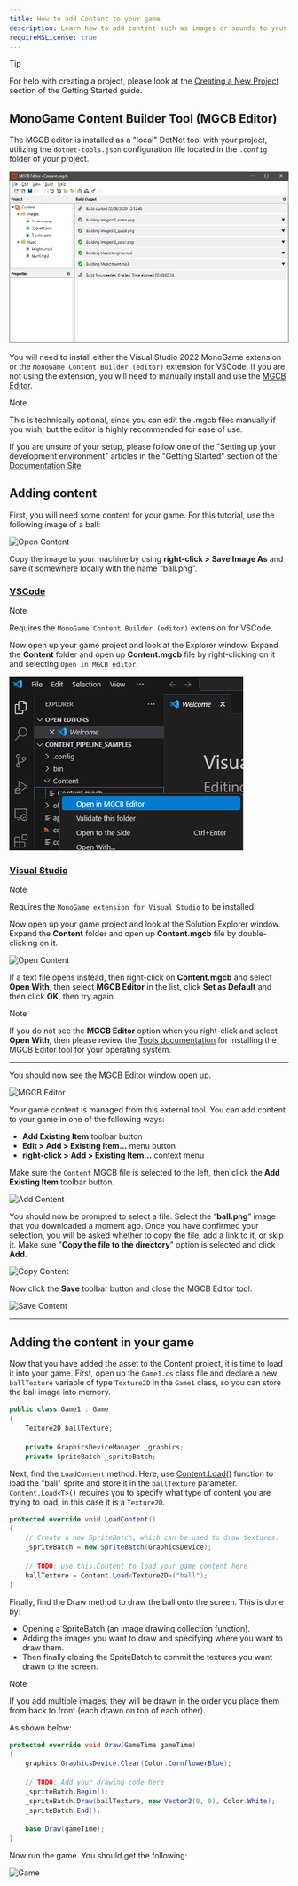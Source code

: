 ```yaml
---
title: How to add Content to your game
description: Learn how to add content such as images or sounds to your game.
requireMSLicense: true
---
```


> [!TIP]
> For help with creating a project, please look at the [Creating a New Project](~/articles/getting_started/index.md) section of the Getting Started guide.

## MonoGame Content Builder Tool (MGCB Editor)

The MGCB editor is installed as a "local" DotNet tool with your project, utilizing the `dotnet-tools.json` configuration file located in the `.config` folder of your project.

![MGCB Editor](../../../getting_started/tools/images/mgcb_editor.png)

You will need to install either the Visual Studio 2022 MonoGame extension or the `MonoGame Content Builder (editor)` extension for VSCode. If you are not using the extension, you will need to manually install and use the [MGCB Editor](~/articles/getting_started/tools/mgcb_editor.md).

> [!NOTE]
> This is technically optional, since you can edit the .mgcb files manually if you wish, but the editor is highly recommended for ease of use.

If you are unsure of your setup, please follow one of the "Setting up your development environment" articles in the "Getting Started" section of the [Documentation Site](~/index.md)

## Adding content

First, you will need some content for your game. For this tutorial, use the following image of a ball:

![Open Content](~/articles/getting_started/images/ball.png)

Copy the image to your machine by using **right-click > Save Image As** and save it somewhere locally with the name “ball.png”.

### [VSCode](#tab/vscode)

> [!NOTE]
> Requires the `MonoGame Content Builder (editor)` extension for VSCode.

Now open up your game project and look at the Explorer window. Expand the **Content** folder and open up **Content.mgcb** file by right-clicking on it and selecting `Open in MGCB editor`.

![Open Content](./images/open_mgcb_vscode.png)

### [Visual Studio](#tab/visualstudio)

> [!NOTE]
> Requires the `MonoGame extension for Visual Studio` to be installed.

Now open up your game project and look at the Solution Explorer window. Expand the **Content** folder and open up **Content.mgcb** file by double-clicking on it.

![Open Content](~/articles/getting_started/images/3_open_content.png)

If a text file opens instead, then right-click on **Content.mgcb** and select **Open With**, then select **MGCB Editor** in the list, click **Set as Default** and then click **OK**, then try again.

> [!NOTE]
> If you do not see the **MGCB Editor** option when you right-click and select **Open With**, then please review the [Tools documentation](~/articles/getting_started/tools/index.md) for installing the MGCB Editor tool for your operating system.

---

You should now see the MGCB Editor window open up.

![MGCB Editor](~/articles/getting_started/images/3_mgcb_editor_tool.png)

Your game content is managed from this external tool. You can add content to your game in one of the following ways:

- **Add Existing Item** toolbar button
- **Edit > Add > Existing Item...** menu button
- **right-click > Add > Existing Item...** context menu

Make sure the `Content` MGCB file is selected to the left, then click the **Add Existing Item** toolbar button.

![Add Content](~/articles/getting_started/images/3_add_content.png)

You should now be prompted to select a file. Select the “**ball.png**” image that you downloaded a moment ago. Once you have confirmed your selection, you will be asked whether to copy the file, add a link to it, or skip it. Make sure "**Copy the file to the directory**" option is selected and click **Add**.

![Copy Content](~/articles/getting_started/images/3_copy_content.png)

Now click the **Save** toolbar button and close the MGCB Editor tool.

![Save Content](~/articles/getting_started/images/3_save_content.png)

---

## Adding the content in your game

Now that you have added the asset to the Content project, it is time to load it into your game. First, open up the `Game1.cs` class file and declare a new `ballTexture` variable of type `Texture2D` in the `Game1` class, so you can store the ball image into memory.

```csharp
public class Game1 : Game
{
    Texture2D ballTexture;

    private GraphicsDeviceManager _graphics;
    private SpriteBatch _spriteBatch;
```

Next, find the `LoadContent` method. Here, use [Content.Load()](xref:Microsoft.Xna.Framework.Content.ContentManager#Microsoft_Xna_Framework_Content_ContentManager_Load__1_System_String_) function to load the "ball" sprite and store it in the `ballTexture` parameter. `Content.Load<T>()` requires you to specify what type of content you are trying to load, in this case it is a `Texture2D`.

```csharp
protected override void LoadContent()
{
    // Create a new SpriteBatch, which can be used to draw textures.
    _spriteBatch = new SpriteBatch(GraphicsDevice);

    // TODO: use this.Content to load your game content here
    ballTexture = Content.Load<Texture2D>("ball");
}
```

Finally, find the Draw method to draw the ball onto the screen. This is done by:

- Opening a SpriteBatch (an image drawing collection function).
- Adding the images you want to draw and specifying where you want to draw them.
- Then finally closing the SpriteBatch to commit the textures you want drawn to the screen.

> [!NOTE]
> If you add multiple images, they will be drawn in the order you place them from back to front (each drawn on top of each other).

As shown below:

```csharp
protected override void Draw(GameTime gameTime)
{
    graphics.GraphicsDevice.Clear(Color.CornflowerBlue);

    // TODO: Add your drawing code here
    _spriteBatch.Begin();
    _spriteBatch.Draw(ballTexture, new Vector2(0, 0), Color.White);
    _spriteBatch.End();

    base.Draw(gameTime);
}
```

Now run the game. You should get the following:

![Game](~/articles/getting_started/images/3_game.png)

